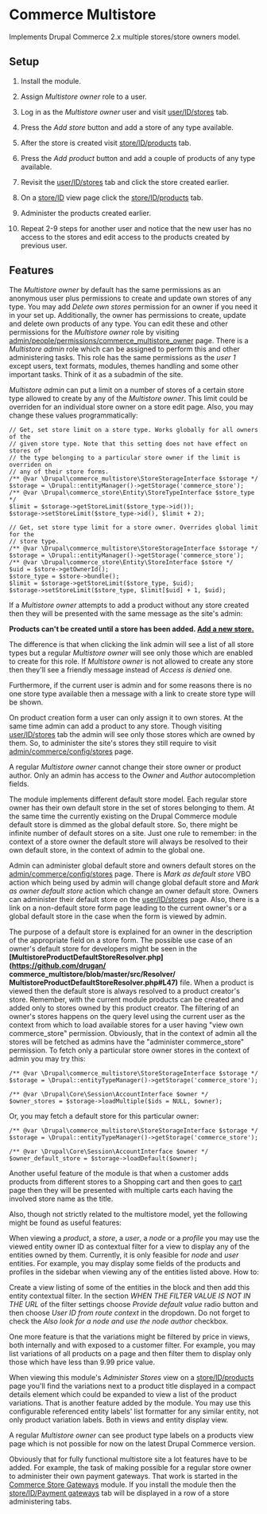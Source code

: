 Commerce Multistore
===================

Implements Drupal Commerce 2.x multiple stores/store owners model.

## Setup

1. Install the module.

2. Assign *Multistore owner* role to a user.

3. Log in as the *Multistore owner* user and visit [user/ID/stores](#) tab.

4. Press the *Add store* button and add a store of any type available.

5. After the store is created visit [store/ID/products](#) tab.

6. Press the *Add product* button and add a couple of products of any type
available.

7. Revisit the [user/ID/stores](#) tab and click the store created earlier.

8. On a [store/ID](#) view page click the [store/ID/products](#) tab.

9. Administer the products created earlier.

10. Repeat 2-9 steps for another user and notice that the new user has no access
to the stores and edit access to the products created by previous user.

## Features

The *Multistore owner* by default has the same permissions as an anonymous user
plus permissions to create and update own stores of any type. You may add
*Delete own stores* permission for an owner if you need it in your set up.
Additionally, the owner has permissions to create, update and delete own
products of any type. You can edit these and other permissions for the
*Multistore owner* role by visiting
[admin/people/permissions/commerce_multistore_owner](#) page. There is a
*Multistore admin* role which can be assigned to perform this and other
administering tasks. This role has the same permissions as the *user 1* except
users, text formats, modules, themes handling and some other important tasks.
Think of it as a subadmin of the site.

*Multistore admin* can put a limit on a number of stores of a certain store type
allowed to create by any of the *Multistore owner*. This limit could be
overriden for an individual store owner on a store edit page. Also, you may
change these values programmatically:

```
// Get, set store limit on a store type. Works globally for all owners of the
// given store type. Note that this setting does not have effect on stores of
// the type belonging to a particular store owner if the limit is overriden on
// any of their store forms.
/** @var \Drupal\commerce_multistore\StoreStorageInterface $storage */
$storage = \Drupal::entityManager()->getStorage('commerce_store');
/** @var \Drupal\commerce_store\Entity\StoreTypeInterface $store_type */
$limit = $storage->getStoreLimit($store_type->id());
$storage->setStoreLimit($store_type->id(), $limit + 2);
```

```
// Get, set store type limit for a store owner. Overrides global limit for the
// store type.
/** @var \Drupal\commerce_multistore\StoreStorageInterface $storage */
$storage = \Drupal::entityManager()->getStorage('commerce_store');
/** @var \Drupal\commerce_store\Entity\StoreInterface $store */
$uid = $store->getOwnerId();
$store_type = $store->bundle();
$limit = $storage->getStoreLimit($store_type, $uid);
$storage->setStoreLimit($store_type, $limit[$uid] + 1, $uid);
```

If a *Multistore owner* attempts to add a product without any store created then
they will be presented with the same message as the site's admin:

**Products can't be created until a store has been added.
[Add a new store.](#)**

The difference is that when clicking the link admin will see a list of all store
types but a regular *Multistore owner* will see only those which are enabled to
create for this role. If *Multistore owner* is not allowed to create any store
then they'll see a friendly message instead of *Access is denied* one.

Furthermore, if the current user is admin and for some reasons there is no one
store type available then a message with a link to create store type will be
shown.

On product creation form a user can only assign it to own stores. At the same
time admin can add a product to any store. Though visiting [user/ID/stores](#)
tab the admin will see only those stores which are owned by them. So, to
administer the site's stores they still require to visit
[admin/commerce/config/stores](#) page.

A regular *Multistore owner* cannot change their store owner or product author.
Only an admin has access to the *Owner* and *Author* autocompletion fields.

The module implements different default store model. Each regular store owner
has their own default store in the set of stores belonging to them. At the same
time the currently existing on the Drupal Commerce module default store is
dimmed as the global default store. So, there might be infinite number of
default stores on a site. Just one rule to remember: in the context of a store
owner the default store will always be resolved to their own default store, in
the context of admin to the global one.

Admin can administer global default store and owners default stores on the
[admin/commerce/config/stores](#) page. There is *Mark as default store* VBO
action which being used by admin will change global default store and *Mark as
owner default store* action which change an owner default store. Owners can
administer their default store on the [user/ID/stores](#) page. Also, there is a
link on a non-default store form page leading to the current owner's or a global
default store in the case when the form is viewed by admin.

The purpose of a default store is explained for an owner in the description of
the appropriate field on a store form. The possible use case of an owner's
default store for developers might be seen in the
**[MultistoreProductDefaultStoreResolver.php](https://github.com/drugan/
commerce_multistore/blob/master/src/Resolver/
MultistoreProductDefaultStoreResolver.php#L47)** file. When a product is viewed
then the default store is always resolved to a product creator's store.
Remember, with the current module products can be created and added only to
stores owned by this product creator. The filtering of an owner's stores happens
on the query level using the current user as the context from which to load
available stores for a user having "view own commerce_store" permission.
Obviously, that in the context of admin all the stores will be fetched as admins
have the "administer commerce_store" permission. To fetch only a particular
store owner stores in the context of admin you may try this:

```
/** @var \Drupal\commerce_multistore\StoreStorageInterface $storage */
$storage = \Drupal::entityTypeManager()->getStorage('commerce_store');

/** @var \Drupal\Core\Session\AccountInterface $owner */
$owner_stores = $storage->loadMultiple($ids = NULL, $owner);
```

Or, you may fetch a default store for this particular owner:

```
/** @var \Drupal\commerce_multistore\StoreStorageInterface $storage */
$storage = \Drupal::entityTypeManager()->getStorage('commerce_store');

/** @var \Drupal\Core\Session\AccountInterface $owner */
$owner_default_store = $storage->loadDefault($owner);
```
Another useful feature of the module is that when a customer adds products from
different stores to a Shopping cart and then goes to [cart](#) page then they
will be presented with multiple carts each having the involved store name as the
title.

Also, though not strictly related to the multistore model, yet the following
might be found as useful features:

When viewing a *product*, a *store*, a *user*, a *node* or a *profile* you may
use the viewed entity owner ID as contextual filter for a view to display any of
the entities owned by them. Currently, it is only feasible for *node* and
*user* entities. For example, you may display some fields of the products and
profiles in the sidebar when viewing any of the entities listed above. How to:

Create a view listing of some of the entities in the block and then add this
entity contextual filter. In the section *WHEN THE FILTER VALUE IS NOT IN THE
URL* of the filter settings choose *Provide default value* radio button and then
choose *User ID from route context* in the dropdown. Do not forget to check the
*Also look for a node and use the node author* checkbox.

One more feature is that the variations might be filtered by price in views,
both internally and with exposed to a customer filter. For example, you may list
variations of all products on a page and then filter them to display only those
which have less than 9.99 price value.

When viewing this module's *Administer Stores* view on a [store/ID/products](#)
page you'll find the variations next to a product title displayed in a compact
details element which could be expanded to view a list of the product
variations. That is another feature added by the module. You may use this
configurable referenced entity labels' list formatter for any similar entity,
not only product variation labels. Both in views and entity display view.

A regular *Multistore owner* can see product type labels on a products view page
which is not possible for now on the latest Drupal Commerce version.

Obviously that for fully functional multistore site a lot features have to be
added. For example, the task of making possible for a regular store owner to
administer their own payment gateways. That work is started in the
[Commerce Store Gateways](https://github.com/bojanz/commerce_store_gateways)
module. If you install the module then the [store/ID/Payment gateways](#) tab
will be displayed in a row of a store administering tabs.
